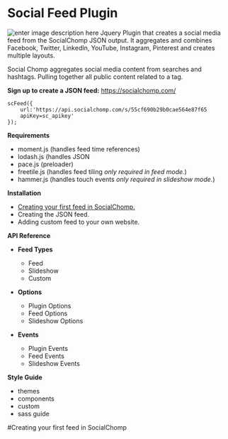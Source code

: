# Social Feed Plugin
![enter image description here](https://lh3.googleusercontent.com/-P87pjQtgxb4/VnPMOzPK8KI/AAAAAAAADyA/b1K_iZ_Zb5M/s500/Screen+Shot+2015-12-18+at+4.04.16+AM.png "socialchomp feed")
Jquery Plugin that creates a social media feed from the SocialChomp JSON output. It aggregates and combines Facebook, Twitter, LinkedIn, YouTube, Instagram, Pinterest and creates multiple layouts.

Social Chomp aggregates social media content from searches and hashtags. Pulling together all public content related to a tag.

**Sign up to create a JSON feed:** https://socialchomp.com/

    scFeed({
	    url:'https://api.socialchomp.com/s/55cf690b29b0cae564e87f65
	    apiKey=sc_apikey'
	});
**Requirements**

 - moment.js (handles feed time references) 
 - lodash.js (handles JSON
 - pace.js (preloader) 
 - freetile.js (handles feed tiling *only required in feed mode.*)
 - hammer.js (handles touch events *only required in slideshow mode.*)

**Installation**

 - [Creating your first feed in SocialChomp.](https://github.com/SocialChomp/socialfeed_plugin#creating-your-first-feed-in-socialchomp)
 - Creating the JSON feed.
 - Adding custom feed to your own website.

**API Reference**

 - **Feed Types**
	 - Feed
	 - Slideshow
	 - Custom

 - **Options**
	 - Plugin Options
	 - Feed Options
	 - Slideshow Options

 - **Events**

	 - Plugin Events
	 - Feed Events
	 - Slideshow Events

**Style Guide**
	
 - themes
 - components
 - custom
 - sass guide

#Creating your first feed in SocialChomp
